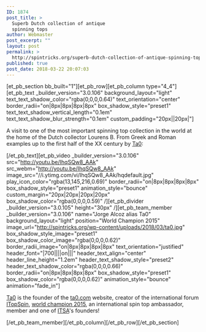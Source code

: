 ```yaml
---
ID: 1874
post_title: >
  Superb Dutch collection of antique
  spinning tops
author: Webmaster
post_excerpt: ""
layout: post
permalink: >
  http://spintricks.org/superb-dutch-collection-of-antique-spinning-tops/
published: true
post_date: 2018-03-22 20:07:03
---
```

[et_pb_section bb_built="1"][et_pb_row][et_pb_column type="4_4"][et_pb_text _builder_version="3.0.106" background_layout="light" text_text_shadow_color="rgba(0,0,0,0.64)" text_orientation="center" border_radii="on|8px|8px|8px|8px" box_shadow_style="preset1" text_text_shadow_vertical_length="0.1em" text_text_shadow_blur_strength="0.1em" custom_padding="20px||20px|"]

A visit to one of the most important spinning top collection in the world at the home of the Dutch collector Lourens B. From Greek and Roman examples up to the first half of the XX century by <a href="/category/spinners/ta0">Ta0</a>:

[/et_pb_text][et_pb_video _builder_version="3.0.106" src="http://youtu.be/IhqSQw8_AAk" src_webm="http://youtu.be/IhqSQw8_AAk" image_src="//i.ytimg.com/vi/IhqSQw8_AAk/hqdefault.jpg" play_icon_color="rgba(13,145,216,0.69)" border_radii="on|8px|8px|8px|8px" box_shadow_style="preset1" animation_style="bounce" custom_margin="20px|20px|20px|20px" box_shadow_color="rgba(0,0,0,0.59)" /][et_pb_divider _builder_version="3.0.105" height="30px" /][et_pb_team_member _builder_version="3.0.106" name="Jorge Alcoz alias Ta0" background_layout="light" position="World Champion 2015" image_url="http://spintricks.org/wp-content/uploads/2018/03/ta0.jpg" box_shadow_style_image="preset1" box_shadow_color_image="rgba(0,0,0,0.62)" border_radii_image="on|8px|8px|8px|8px" text_orientation="justified" header_font="|700||||on|||" header_text_align="center" header_line_height="1.2em" header_text_shadow_style="preset2" header_text_shadow_color="rgba(0,0,0,0.66)" border_radii="on|8px|8px|8px|8px" box_shadow_style="preset1" box_shadow_color="rgba(0,0,0,0.62)" animation_style="bounce" animation="fade_in"]

<a href="/tag/ta0">Ta0</a> is the founder of the <a href="http://ta0.com">ta0.com</a> website, creator of the international forum <a href="http://ta0.com/forum">ITopSpin</a>, <a href="/worlds2015">world champion 2015</a>, an international spin top ambassador, member and one of <a href="http://spintricks.org/international-top-spinners-association/">ITSA</a>'s founders!

[/et_pb_team_member][/et_pb_column][/et_pb_row][/et_pb_section]
